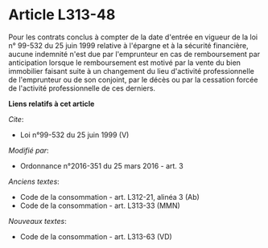 # Article L313-48

Pour les contrats conclus à compter de la date d'entrée en vigueur de la loi n° 99-532 du 25 juin 1999  relative à l'épargne
et à la sécurité financière, aucune indemnité  n'est due par l'emprunteur en cas de remboursement par anticipation  lorsque
le remboursement est motivé par la vente du bien immobilier  faisant suite à un changement du lieu d'activité professionnelle
de  l'emprunteur ou de son conjoint, par le décès ou par la cessation forcée  de l'activité professionnelle de ces derniers.

**Liens relatifs à cet article**

_Cite_:

  - Loi n°99-532 du 25 juin 1999 (V)

_Modifié par_:

  - Ordonnance n°2016-351 du 25 mars 2016 - art. 3

_Anciens textes_:

  - Code de la consommation - art. L312-21, alinéa 3 (Ab)
  - Code de la consommation - art. L313-33 (MMN)

_Nouveaux textes_:

  - Code de la consommation - art. L313-63 (VD)
